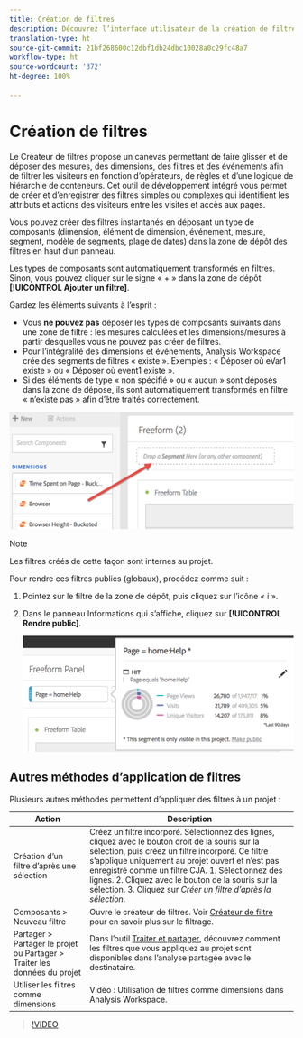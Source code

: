 ```yaml
---
title: Création de filtres
description: Découvrez l’interface utilisateur de la création de filtres.
translation-type: ht
source-git-commit: 21bf268600c12dbf1db24dbc10028a0c29fc48a7
workflow-type: ht
source-wordcount: '372'
ht-degree: 100%

---
```



# Création de filtres

Le Créateur de filtres propose un canevas permettant de faire glisser et de déposer des mesures, des dimensions, des filtres et des événements afin de filtrer les visiteurs en fonction d’opérateurs, de règles et d’une logique de hiérarchie de conteneurs. Cet outil de développement intégré vous permet de créer et d’enregistrer des filtres simples ou complexes qui identifient les attributs et actions des visiteurs entre les visites et accès aux pages.

Vous pouvez créer des filtres instantanés en déposant un type de composants (dimension, élément de dimension, événement, mesure, segment, modèle de segments, plage de dates) dans la zone de dépôt des filtres en haut d’un panneau.

Les types de composants sont automatiquement transformés en filtres. Sinon, vous pouvez cliquer sur le signe « + » dans la zone de dépôt **[!UICONTROL Ajouter un filtre]**.

Gardez les éléments suivants à l’esprit :

* Vous **ne pouvez pas** déposer les types de composants suivants dans une zone de filtre : les mesures calculées et les dimensions/mesures à partir desquelles vous ne pouvez pas créer de filtres.
* Pour l’intégralité des dimensions et événements, Analysis Workspace crée des segments de filtres « existe ». Exemples : « Déposer où eVar1 existe » ou « Déposer où event1 existe ».
* Si des éléments de type « non spécifié » ou « aucun » sont déposés dans la zone de dépose, ils sont automatiquement transformés en filtre « n’existe pas » afin d’être traités correctement.

![](assets/segment-dropzone.png)

>[!NOTE]
>
>Les filtres créés de cette façon sont internes au projet.

Pour rendre ces filtres publics (globaux), procédez comme suit :

1. Pointez sur le filtre de la zone de dépôt, puis cliquez sur l’icône « i ».
1. Dans le panneau Informations qui s’affiche, cliquez sur **[!UICONTROL Rendre public]**.

   ![](assets/segment-info.png)

## Autres méthodes d’application de filtres

Plusieurs autres méthodes permettent d’appliquer des filtres à un projet :

| Action | Description |
|--- |--- |
| Création d’un filtre d’après une sélection | Créez un filtre incorporé. Sélectionnez des lignes, cliquez avec le bouton droit de la souris sur la sélection, puis créez un filtre incorporé. Ce filtre s’applique uniquement au projet ouvert et n’est pas enregistré comme un filtre CJA. 1. Sélectionnez des lignes.  2. Cliquez avec le bouton de la souris sur la sélection.  3. Cliquez sur *Créer un filtre d’après la sélection*. |
| Composants > Nouveau filtre | Ouvre le créateur de filtres. Voir [Créateur de filtre](https://docs.adobe.com/content/help/fr-FR/analytics/components/segmentation/segmentation-workflow/seg-build.html) pour en savoir plus sur le filtrage. |
| Partager > Partager le projet ou Partager > Traiter les données du projet | Dans l’outil [Traiter et partager](https://docs.adobe.com/content/help/fr-FR/analytics/analyze/analysis-workspace/curate-share/curate.html#concept_4A9726927E7C44AFA260E2BB2721AFC6), découvrez comment les filtres que vous appliquez au projet sont disponibles dans l’analyse partagée avec le destinataire. |
| Utiliser les filtres comme dimensions | Vidéo : Utilisation de filtres comme dimensions dans Analysis Workspace. |

>[!VIDEO](https://video.tv.adobe.com/v/23974?captions=fre_fr)
